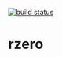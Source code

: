 [![build status](https://secure.travis-ci.org/artjock/rzero.png)](http://travis-ci.org/artjock/rzero)

rzero
=====
